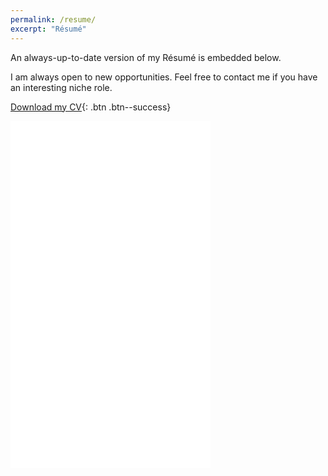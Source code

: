 ```yaml
---
permalink: /resume/
excerpt: "Résumé"
---
```


An always-up-to-date version of my Résumé is embedded below.

I am always open to new opportunities. Feel free to contact me if you have an interesting niche role.

[<i class="fas fa-download"></i> Download my CV](https://drive.google.com/file/d/1LNZUV44WFHxwjQv12cxeb0LfiTYxEhto/view?usp=drivesdk){: .btn .btn--success}

<embed height="555px" width="320px" src="{{ BASE_PATH }}/assets/docs/Samra-Hanif-Resume.pdf" type="application/pdf" />
